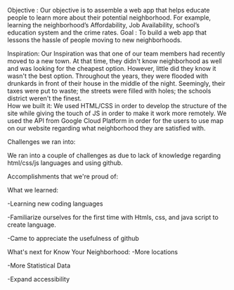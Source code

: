 Objective :
Our objective is to assemble a web app that helps educate people to learn more about their potential neighborhood. For example, learning the neighborhood’s Affordability, Job Availability, school’s education system and the crime rates.
Goal : 
To build a web app that lessons the hassle of people moving to new neighborhoods.

Inspiration:
Our Inspiration was that one of our team members had recently moved to a new town. At that time, they didn't know neighborhood as well and was looking for the cheapest option. However, little did they know it wasn't the best option. Throughout the years, they were flooded with drunkards in front of their house in the middle of the night. Seemingly, their taxes were put to waste; the streets were filled with holes; the schools district weren't the finest.  
How we built it:
We used HTML/CSS in order to develop the structure of the site while giving the touch of JS in order to make it work more remotely.  We used the API from Google Cloud Platform in order for the users to use map on our website regarding what neighborhood they are satisfied with.

Challenges we ran into:
 
We ran into a couple of challenges as due to lack of knowledge regarding html/css/js languages and using github.

Accomplishments that we're proud of:

 
What we learned:

-Learning new coding languages

-Familiarize ourselves for the first time with Htmls, css,  and java script to create language.

-Came to appreciate the usefulness of github 

What's next for Know Your Neighborhood:
-More locations

-More Statistical Data

-Expand accessibility


